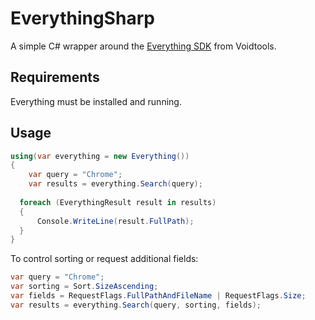 # EverythingSharp
A simple C# wrapper around the [Everything SDK](https://www.voidtools.com/support/everything/sdk/) from Voidtools.

## Requirements
Everything must be installed and running.

## Usage
```C#
using(var everything = new Everything())
{
    var query = "Chrome";
    var results = everything.Search(query);
  
  foreach (EverythingResult result in results)
  {
      Console.WriteLine(result.FullPath);
  }
}
```

To control sorting or request additional fields:
```C#
var query = "Chrome";
var sorting = Sort.SizeAscending;
var fields = RequestFlags.FullPathAndFileName | RequestFlags.Size;
var results = everything.Search(query, sorting, fields);
```
